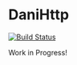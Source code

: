 # DaniHttp
[![Build Status](https://travis-ci.org/dani909/DaniHttp.svg?branch=master)](https://travis-ci.org/dani909/DaniHttp)

Work in Progress!